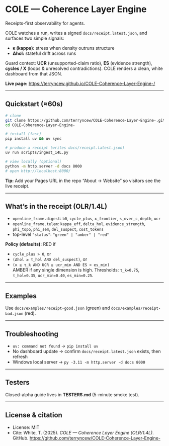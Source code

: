 # COLE — Coherence Layer Engine

Receipts-first observability for agents.

COLE watches a run, writes a signed `docs/receipt.latest.json`, and surfaces two
simple signals:

- **κ (kappa):** stress when density outruns structure  
- **Δhol:** stateful drift across runs

Guard context: **UCR** (unsupported-claim ratio), **ES** (evidence strength),
**cycles / X** (loops & unresolved contradictions). COLE renders a clean, white
dashboard from that JSON.

**Live page:** https://terryncew.github.io/COLE-Coherence-Layer-Engine-/

---

## Quickstart (≈60s)

```bash
# clone
git clone https://github.com/terryncew/COLE-Coherence-Layer-Engine-.git
cd COLE-Coherence-Layer-Engine-

# install (fast)
pip install uv && uv sync

# produce a receipt (writes docs/receipt.latest.json)
uv run scripts/ingest_14L.py

# view locally (optional)
python -m http.server -d docs 8000
# open http://localhost:8000/
```

**Tip:** Add your Pages URL in the repo “About → Website” so visitors see the live receipt.

---

## What’s in the receipt (OLR/1.4L)

- `openline_frame.digest`: `b0`, `cycle_plus`, `x_frontier`, `s_over_c`, `depth`, `ucr`  
- `openline_frame.telem`: `kappa_eff`, `delta_hol`, `evidence_strength`, `phi_topo`, `phi_sem`, `del_suspect`, `cost_tokens`  
- top-level `"status"`: `"green" | "amber" | "red"`

**Policy (defaults):** RED if  
- `cycle_plus > 0`, or  
- `(Δhol ≥ τ_hol AND del_suspect)`, or  
- `(κ ≥ τ_k AND UCR ≥ ucr_min AND ES < es_min)`  
AMBER if any single dimension is high. Thresholds: `τ_k=0.75`, `τ_hol=0.35`, `ucr_min=0.40`, `es_min=0.25`.

---

## Examples

Use `docs/examples/receipt-good.json` (green) and `docs/examples/receipt-bad.json` (red).

---

## Troubleshooting

- `uv: command not found` → `pip install uv`  
- No dashboard update → confirm `docs/receipt.latest.json` exists, then refresh  
- Windows local server → `py -3.11 -m http.server -d docs 8000`

---

## Testers

Closed-alpha guide lives in **TESTERS.md** (5-minute smoke test).

---

## License & citation

- License: MIT  
- Cite: White, T. (2025). *COLE — Coherence Layer Engine (OLR/1.4L)*. GitHub. https://github.com/terryncew/COLE-Coherence-Layer-Engine-
